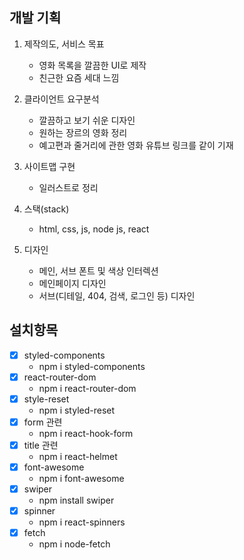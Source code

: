 ## 개발 기획

1. 제작의도, 서비스 목표

   - 영화 목록을 깔끔한 UI로 제작
   - 친근한 요즘 세대 느낌

2. 클라이언트 요구분석

   - 깔끔하고 보기 쉬운 디자인
   - 원하는 장르의 영화 정리
   - 예고편과 줄거리에 관한 영화 유튜브 링크를 같이 기재

3. 사이트맵 구현

   - 일러스트로 정리

4. 스택(stack)

   - html, css, js, node js, react

5. 디자인
   - 메인, 서브 폰트 및 색상 인터렉션
   - 메인페이지 디자인
   - 서브(디테일, 404, 검색, 로그인 등) 디자인

## 설치항목

- [x] styled-components
  - npm i styled-components
- [x] react-router-dom
  - npm i react-router-dom
- [x] style-reset
  - npm i styled-reset
- [x] form 관련
  - npm i react-hook-form
- [x] title 관련
  - npm i react-helmet
- [x] font-awesome
  - npm i font-awesome
- [x] swiper
  - npm install swiper
- [x] spinner
  - npm i react-spinners
- [x] fetch
  - npm i node-fetch
